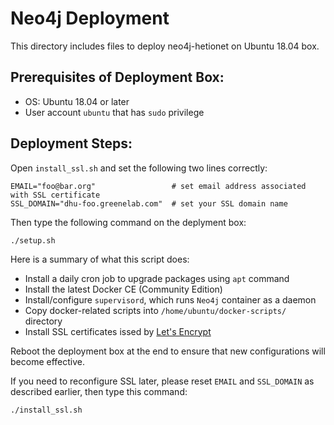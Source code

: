 # Neo4j Deployment

This directory includes files to deploy neo4j-hetionet on Ubuntu 18.04 box.

## Prerequisites of Deployment Box:
 - OS: Ubuntu 18.04 or later
 - User account `ubuntu` that has `sudo` privilege

## Deployment Steps:

Open `install_ssl.sh` and set the following two lines correctly:
```shell
EMAIL="foo@bar.org"                 # set email address associated with SSL certificate
SSL_DOMAIN="dhu-foo.greenelab.com"  # set your SSL domain name
```

Then type the following command on the deplyment box:
```shell
./setup.sh
```

Here is a summary of what this script does:
 - Install a daily cron job to upgrade packages using `apt` command
 - Install the latest Docker CE (Community Edition)
 - Install/configure `supervisord`, which runs `Neo4j` container as a daemon
 - Copy docker-related scripts into `/home/ubuntu/docker-scripts/` directory
 - Install SSL certificates issed by [Let's Encrypt](https://letsencrypt.org/)

Reboot the deployment box at the end to ensure that new configurations will become effective.

If you need to reconfigure SSL later, please reset `EMAIL` and `SSL_DOMAIN` as described earlier, then type this command:
```shell
./install_ssl.sh
```
